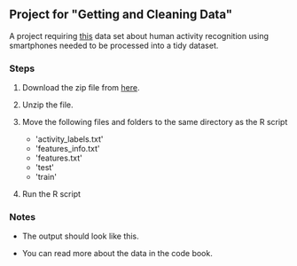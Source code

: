 ## Project for "Getting and Cleaning Data"

A project requiring [this](http://archive.ics.uci.edu/ml/datasets/Human+Activity+Recognition+Using+Smartphones "Human Activity Recognition using Smartphone") data set about human activity recognition using smartphones needed to be processed into a tidy dataset.

### Steps

1. Download the zip file from [here](https://d396qusza40orc.cloudfront.net/getdata%2Fprojectfiles%2FUCI%20HAR%20Dataset.zip "Data").

2. Unzip the file.

3. Move the following files and folders to the same directory as the R script
	- 'activity_labels.txt'
	- 'features_info.txt'
	- 'features.txt'
	- 'test'
	- 'train'
	
4. Run the R script

### Notes

- The output should look like this.

- You can read more about the data in the code book.
